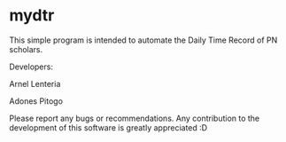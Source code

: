 mydtr
=====

This simple program is intended to automate the Daily Time Record of PN scholars.

Developers:

Arnel Lenteria

Adones Pitogo


Please report any bugs or recommendations. Any contribution to the development of this software is greatly appreciated :D